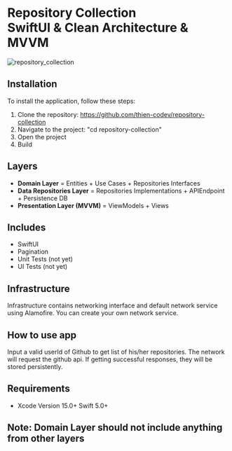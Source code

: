 # Repository Collection <br />SwiftUI & Clean Architecture & MVVM
![repository_collection](https://github.com/thien-codev/repository-collection/assets/65584893/d5f5117d-e803-4c92-b9db-3f16e2591386)

## Installation
To install the application, follow these steps:
1. Clone the repository: https://github.com/thien-codev/repository-collection
2. Navigate to the project: "cd repository-collection"
3. Open the project
4. Build 

## Layers
* **Domain Layer** = Entities + Use Cases + Repositories Interfaces
* **Data Repositories Layer** = Repositories Implementations + APIEndpoint + Persistence DB
* **Presentation Layer (MVVM)** = ViewModels + Views
 
## Includes
* SwiftUI
* Pagination
* Unit Tests (not yet)
* UI Tests (not yet)

## Infrastructure
Infrastructure contains networking interface and default network service using Alamofire. You can create your own network service.

## How to use app
Input a valid userId of Github to get list of his/her repositories. The network will request the github api. If getting successful responses, they will be stored persistently.

## Requirements
* Xcode Version 15.0+  Swift 5.0+

## **Note:** **Domain Layer** should not include anything from other layers




